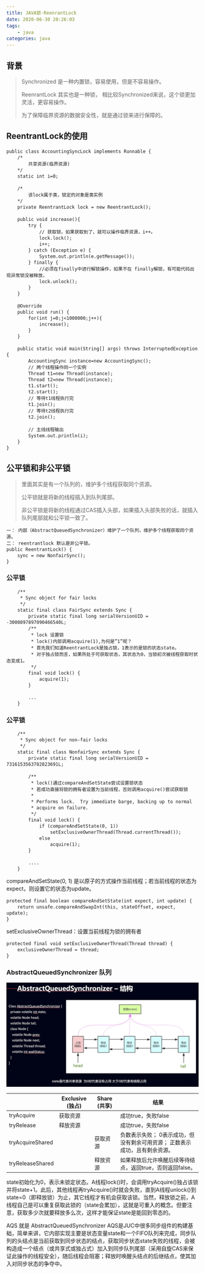 ```yaml
---
title: JAVA锁-ReenrantLock
date: 2020-06-30 20:26:03
tags:
    - java
categories: java
---
```


## 背景
> Synchronized 是一种内置锁，容易使用，但是不容易操作。
>
> ReenrantLock 其实也是一种锁， 相比较Synchronized来说，这个锁更加灵活，更容易操作。
>
> 为了保障临界资源的数据安全性，就是通过锁来进行保障的。

## ReentrantLock的使用

```
public class AccountingSyncLock implements Runnable {
    /*
        共享资源(临界资源)
    */
    static int i=0;

    /*
    	该lock属于类，锁定的对象是类实例
    */
    private ReentrantLock lock = new ReentrantLock();

    public void increase(){
        try {
            // 获取锁，如果获取到了，就可以操作临界资源，i++。
            lock.lock();
            i++;
        } catch (Exception e) {
            System.out.println(e.getMessage());
        } finally {
            //必须在finally中进行解锁操作，如果不在 finally解锁，有可能代码出现异常锁没被释放，
            lock.unlock();
        }
    }

    @Override
    public void run() {
        for(int j=0;j<1000000;j++){
            increase();
        }
    }

    public static void main(String[] args) throws InterruptedException {
        AccountingSync instance=new AccountingSync();
        // 两个线程操作同一个实例
        Thread t1=new Thread(instance);
        Thread t2=new Thread(instance);
        t1.start();
        t2.start();
        // 等待t1线程执行完
        t1.join();
        // 等待t2线程执行完
        t2.join();

        // 主线线程输出
        System.out.println(i);
    }
}
```

## 公平锁和非公平锁
> 里面其实是有一个队列的，维护多个线程获取同个资源。
>
> 公平锁就是将新的线程插入到队列尾部。
>
> 非公平锁是将新的线程通过CAS插入头部，如果插入头部失败的话，就插入队列尾部就和公平锁一致了。

```
一： 内部（AbstractQueuedSynchronizer）维护了一个队列，维护多个线程获取同个资源。
二： reentrantlock 默认是非公平锁。
public ReentrantLock() {
    sync = new NonfairSync();
}
```

### 公平锁

```
    /**
     * Sync object for fair locks
     */
    static final class FairSync extends Sync {
        private static final long serialVersionUID = -3000897897090466540L;
        /**
         * lock 设置锁
         * lock()内部调用acquire(1),为何是”1”呢？
         * 首先我们知道ReentrantLock是独占锁，1表示的是锁的状态state。
         * 对于独占锁而言，如果所处于可获取状态，其状态为0，当锁初次被线程获取时状态变成1。
         */
        final void lock() {
            acquire(1);
        }

        ...
    }
```


### 公平锁
```
    /**
     * Sync object for non-fair locks
     */
    static final class NonfairSync extends Sync {
        private static final long serialVersionUID = 7316153563782823691L;

        /**
         * lock()通过compareAndSetState尝试设置锁状态
         * 若成功直接将锁的拥有者设置为当前线程，否则调用acquire()尝试获取锁
         *
         * Performs lock.  Try immediate barge, backing up to normal
         * acquire on failure.
         */
        final void lock() {
            if (compareAndSetState(0, 1))
                setExclusiveOwnerThread(Thread.currentThread());
            else
                acquire(1);
        }

        ....
    }
```

compareAndSetState(0, 1) 是以原子的方式操作当前线程；若当前线程的状态为expect，则设置它的状态为update。

```
protected final boolean compareAndSetState(int expect, int update) {
    return unsafe.compareAndSwapInt(this, stateOffset, expect, update);
}
```


setExclusiveOwnerThread：设置当前线程为锁的拥有者
```
protected final void setExclusiveOwnerThread(Thread thread) {
    exclusiveOwnerThread = thread;
}
```

### AbstractQueuedSynchronizer 队列

![](image/20200722170030.jpg)


|  | Exclusive (独占) | Share (共享) | 结果 |
| --- | --- | --- | --- |
| tryAcquire | 获取资源 |  | 成功true，失败false |
| tryRelease | 释放资源 |  | 成功true，失败false |
| tryAcquireShared |  | 获取资源 | 负数表示失败； 0表示成功，但没有剩余可用资源； 正数表示成功，且有剩余资源。 |
| tryReleaseShared |  | 释放资源 | 如果释放后允许唤醒后续等待结点，返回true，否则返回false。 |


state初始化为0，表示未锁定状态。A线程lock()时，会调用tryAcquire()独占该锁并将state+1。此后，其他线程再tryAcquire()时就会失败，直到A线程unlock()到state=0（即释放锁）为止，其它线程才有机会获取该锁。当然，释放锁之前，A线程自己是可以重复获取此锁的（state会累加），这就是可重入的概念。但要注意，获取多少次就要释放多么次，这样才能保证state是能回到零态的。

AQS 就是 AbstractQueuedSynchronizer
AQS是JUC中很多同步组件的构建基础，简单来讲，它内部实现主要是状态变量state和一个FIFO队列来完成，同步队列的头结点是当前获取到同步状态的结点，获取同步状态state失败的线程，会被构造成一个结点（或共享式或独占式）加入到同步队列尾部（采用自旋CAS来保证此操作的线程安全），随后线程会阻塞；释放时唤醒头结点的后继结点，使其加入对同步状态的争夺中。

